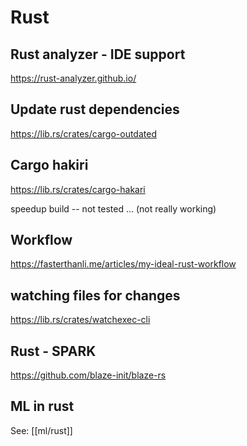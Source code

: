 # Rust 



## Rust analyzer - IDE support

https://rust-analyzer.github.io/



## Update rust dependencies

https://lib.rs/crates/cargo-outdated


## Cargo hakiri

https://lib.rs/crates/cargo-hakari

speedup build -- not tested  ... (not really working)

## Workflow

https://fasterthanli.me/articles/my-ideal-rust-workflow




## watching files for changes

https://lib.rs/crates/watchexec-cli






## Rust - SPARK

https://github.com/blaze-init/blaze-rs




## ML in rust
See: [[ml/rust]]
